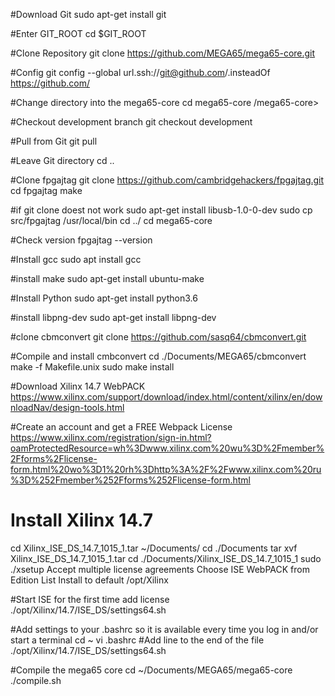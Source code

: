 
#Download Git
sudo apt-get install git

#Enter GIT_ROOT
cd $GIT_ROOT

#Clone Repository
git clone https://github.com/MEGA65/mega65-core.git

#Config
git config --global url.ssh://git@github.com/.insteadOf https://github.com/

#Change directory into the mega65-core
cd mega65-core
/mega65-core>

#Checkout development branch
git checkout development

#Pull from Git
git pull

#Leave Git directory
cd ..

#Clone fpgajtag
git clone https://github.com/cambridgehackers/fpgajtag.git
cd fpgajtag
make

#if git clone doest not work
sudo apt-get install libusb-1.0-0-dev
sudo cp src/fpgajtag /usr/local/bin
cd ../
cd mega65-core

#Check version
fpgajtag --version

#Install gcc
sudo apt install gcc

#install make
sudo apt-get install ubuntu-make 

#Install Python
sudo apt-get install python3.6

#install libpng-dev
sudo apt-get install libpng-dev

#clone cbmconvert 
git clone https://github.com/sasq64/cbmconvert.git

#Compile and install cmbconvert
cd ./Documents/MEGA65/cbmconvert
make -f Makefile.unix
sudo make install

#Download Xilinx 14.7 WebPACK
https://www.xilinx.com/support/download/index.html/content/xilinx/en/downloadNav/design-tools.html

#Create an account and get a FREE Webpack License
https://www.xilinx.com/registration/sign-in.html?oamProtectedResource=wh%3Dwww.xilinx.com%20wu%3D%2Fmember%2Fforms%2Flicense-form.html%20wo%3D1%20rh%3Dhttp%3A%2F%2Fwww.xilinx.com%20ru%3D%252Fmember%252Fforms%252Flicense-form.html

# Install Xilinx 14.7
cd Xilinx_ISE_DS_14.7_1015_1.tar ~/Documents/
cd ./Documents
tar xvf Xilinx_ISE_DS_14.7_1015_1.tar
cd ./Documents/Xilinx_ISE_DS_14.7_1015_1
sudo ./xsetup
Accept multiple license agreements
Choose ISE WebPACK from Edition List
Install to default /opt/Xilinx

#Start ISE for the first time add license
./opt/Xilinx/14.7/ISE_DS/settings64.sh

#Add settings to your .bashrc so it is available every time you log in and/or start a terminal
cd ~
vi .bashrc
#Add line to the end of the file
./opt/Xilinx/14.7/ISE_DS/settings64.sh

#Compile the mega65 core
cd ~/Documents/MEGA65/mega65-core
./compile.sh
